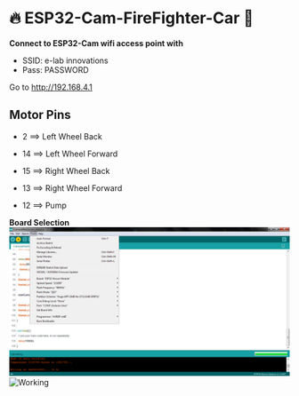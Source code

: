 # :fire: ESP32-Cam-FireFighter-Car :robot:

**Connect to ESP32-Cam wifi access point with**

- SSID: e-lab innovations
- Pass: PASSWORD

Go to http://192.168.4.1

## Motor Pins
* 2 ==> Left Wheel Back
* 14 ==> Left Wheel Forward
* 15 ==> Right Wheel Back
* 13 ==> Right Wheel Forward


* 12 ==> Pump


**Board Selection**
![Selections](images/selection.png)
![Working](images/working.gif)